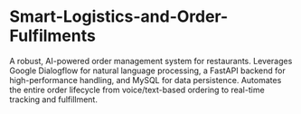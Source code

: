 # Smart-Logistics-and-Order-Fulfilments
A robust, AI-powered order management system for restaurants. Leverages Google Dialogflow for natural language processing, a FastAPI backend for high-performance handling, and MySQL for data persistence. Automates the entire order lifecycle from voice/text-based ordering to real-time tracking and fulfillment.
